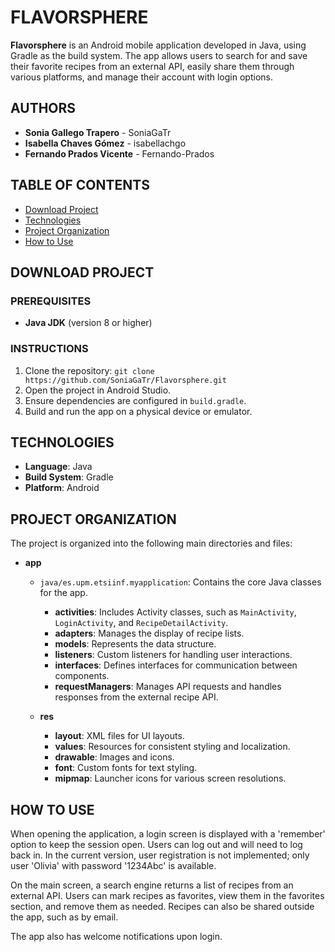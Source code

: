 # FLAVORSPHERE

**Flavorsphere** is an Android mobile application developed in Java, using Gradle as the build system. The app allows users to search for and save their favorite recipes from an external API, easily share them through various platforms, and manage their account with login options.

## AUTHORS
- **Sonia Gallego Trapero** - SoniaGaTr
- **Isabella Chaves Gómez** - isabellachgo
- **Fernando Prados Vicente** - Fernando-Prados

## TABLE OF CONTENTS
- [Download Project](#download-project)
- [Technologies](#technologies)
- [Project Organization](#project-organization)
- [How to Use](#how-to-use)

## DOWNLOAD PROJECT

### PREREQUISITES
- **Java JDK** (version 8 or higher)

### INSTRUCTIONS
1. Clone the repository: `git clone https://github.com/SoniaGaTr/Flavorsphere.git`
2. Open the project in Android Studio.
3. Ensure dependencies are configured in `build.gradle`.
4. Build and run the app on a physical device or emulator.

## TECHNOLOGIES
- **Language**: Java
- **Build System**: Gradle
- **Platform**: Android

## PROJECT ORGANIZATION
The project is organized into the following main directories and files:

- **app**
  - `java/es.upm.etsiinf.myapplication`: Contains the core Java classes for the app.
    - **activities**: Includes Activity classes, such as `MainActivity`, `LoginActivity`, and `RecipeDetailActivity`.
    - **adapters**: Manages the display of recipe lists.
    - **models**: Represents the data structure.
    - **listeners**: Custom listeners for handling user interactions.
    - **interfaces**: Defines interfaces for communication between components.
    - **requestManagers**: Manages API requests and handles responses from the external recipe API.

  - **res**
    - **layout**: XML files for UI layouts.
    - **values**: Resources for consistent styling and localization.
    - **drawable**: Images and icons.
    - **font**: Custom fonts for text styling.
    - **mipmap**: Launcher icons for various screen resolutions.

## HOW TO USE
When opening the application, a login screen is displayed with a 'remember' option to keep the session open. Users can log out and will need to log back in. In the current version, user registration is not implemented; only user 'Olivia' with password '1234Abc' is available.

On the main screen, a search engine returns a list of recipes from an external API. Users can mark recipes as favorites, view them in the favorites section, and remove them as needed. Recipes can also be shared outside the app, such as by email.

The app also has welcome notifications upon login.
